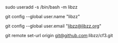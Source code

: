 sudo useradd -s /bin/bash -m libzz

git config --global user.name "libzz"

git config --global user.email "libzz@libzz.org"

git remote set-url origin git@github.com:libzz/cf3.git
